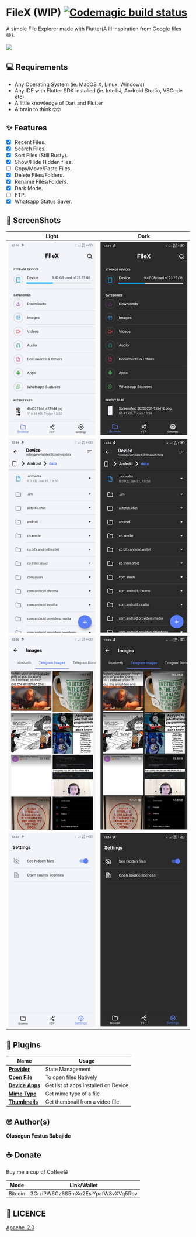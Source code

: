 # FileX (WIP)  [![Codemagic build status](https://api.codemagic.io/apps/5e35805fcb1395555366758b/5e35805fcb1395555366758a/status_badge.svg)](https://codemagic.io/apps/5e35805fcb1395555366758b/5e35805fcb1395555366758a/latest_build)

A simple File Explorer made with Flutter(A lil inspiration from Google files😅).
<br>
<br>
<a href="https://codemagic.io/app/5e35805fcb1395555366758b/build/5e35840acb13959c7e59786b"><img src="https://playerzon.com/asset/download.png" width="200"></img></a>
<br>


## 💻 Requirements
* Any Operating System (ie. MacOS X, Linux, Windows)
* Any IDE with Flutter SDK installed (ie. IntelliJ, Android Studio, VSCode etc)
* A little knowledge of Dart and Flutter
* A brain to think 🤓🤓

## ✨ Features
- [x] Recent Files.
- [x] Search Files. []()
- [x] Sort Files (Still Rusty).
- [x] Show/Hide Hidden files.
- [ ] Copy/Move/Paste Files.
- [x] Delete Files/Folders.
- [x] Rename Files/Folders.
- [x] Dark Mode.
- [ ] FTP.
- [x] Whatsapp Status Saver.

## 📸 ScreenShots


| Light| Dark|
|------|-------|
|<img src="ss/1.jpg" width="400">|<img src="ss/2.jpg" width="400">|
|<img src="ss/3.jpg" width="400">|<img src="ss/4.jpg" width="400">|
|<img src="ss/5.jpg" width="400">|<img src="ss/6.jpg" width="400">|
|<img src="ss/7.jpg" width="400">|<img src="ss/8.jpg" width="400">|

## 🔌 Plugins
| Name | Usage |
|------|-------|
|[**Provider**](https://pub.dev/packages/provider)| State Management|
|[**Open File**](https://pub.dev/packages/open_file)| To open files Natively|
|[**Device Apps**](https://pub.dev/packages/device_apps)| Get list of apps installed on Device|
|[**Mime Type**](https://pub.dev/packages/mime_type)| Get mime type of a file|
|[**Thumbnails**](https://pub.dev/packages/thumbnails)| Get thumbnail from a video file|


## 🤓 Author(s)
**Olusegun Festus Babajide**


## ☕️  Donate

Buy me a cup of Coffee😁

| Mode | Link/Wallet|
| ------| ------------|
| Bitcoin | 3GrziPW6Gz6S5mXo2EsiYpafW8vXVq5Rbv|


## 🔖 LICENCE
[Apache-2.0](https://github.com/JideGuru/FlutterEbookApp/blob/master/LICENSE)
